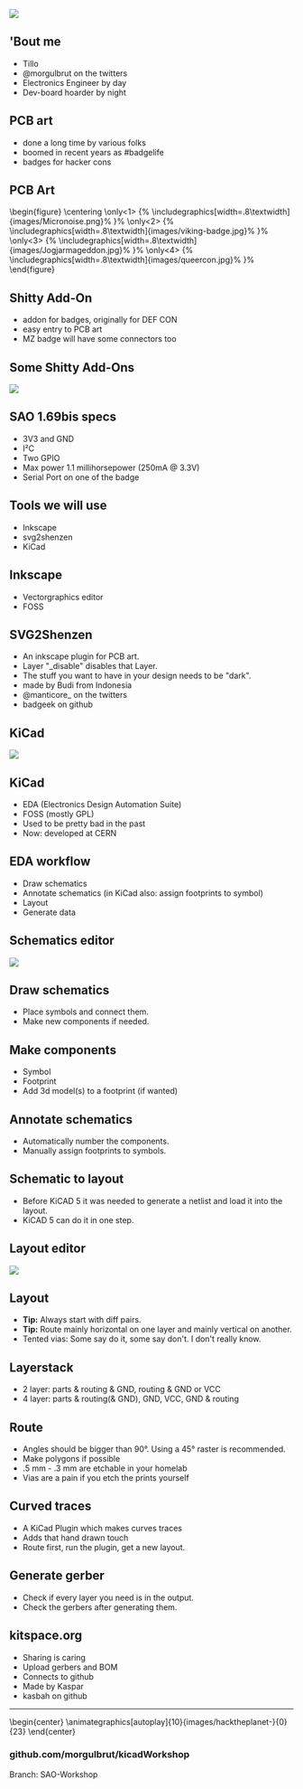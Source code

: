 ![](images/title.jpg)

## 'Bout me
- Tillo
- @morgulbrut on the twitters
- Electronics Engineer by day
- Dev-board hoarder by night

## PCB art
- done a long time by various folks
- boomed in recent years as #badgelife
- badges for hacker cons

## PCB Art

\begin{figure}
      \centering
      \only<1>
        {%
          \includegraphics[width=.8\textwidth]{images/Micronoise.png}%
        }%
      \only<2>
        {%
          \includegraphics[width=.8\textwidth]{images/viking-badge.jpg}%
        }%
      \only<3>
        {%
          \includegraphics[width=.8\textwidth]{images/Jogjarmageddon.jpg}%
        }%
    \only<4>
        {%
          \includegraphics[width=.8\textwidth]{images/queercon.jpg}%
        }%
    \end{figure}

## Shitty Add-On
- addon for badges, originally for DEF CON
- easy entry to PCB art
- MZ badge will have some connectors too

## Some Shitty Add-Ons
![](images/shittyadd-ons.png)

## SAO 1.69bis specs
- 3V3 and GND
- I²C
- Two GPIO
- Max power 1.1 millihorsepower (250mA @ 3.3V)
- Serial Port on one of the badge

## Tools we will use
- Inkscape
- svg2shenzen
- KiCad

## Inkscape
- Vectorgraphics editor
- FOSS 

## SVG2Shenzen
- An inkscape plugin for PCB art.
- Layer "_disable" disables that Layer.
- The stuff you want to have in your design needs to be "dark".
- made by Budi from Indonesia 
- @manticore_ on the twitters
- badgeek on github

## KiCad
![](images/kicad.png)

## KiCad
- EDA (Electronics Design Automation Suite)
- FOSS (mostly GPL)
- Used to be pretty bad in the past
- Now: developed at CERN

## EDA workflow
- Draw schematics 
- Annotate schematics (in KiCad also: assign footprints to symbol)
- Layout 
- Generate data 

## Schematics editor
![](images/schema_editor.png)

## Draw schematics
- Place symbols and connect them.
- Make new components if needed.

## Make components
- Symbol
- Footprint
- Add 3d model(s) to a footprint (if wanted)

## Annotate schematics
- Automatically number the components.
- Manually assign footprints to symbols.

## Schematic to layout
- Before KiCAD 5 it was needed to generate a netlist and load it into the layout.
- KiCAD 5 can do it in one step.

## Layout editor
![](images/layout_editor.png)

## Layout
- **Tip:** Always start with diff pairs.
- **Tip:** Route mainly horizontal on one layer and mainly vertical on another.
- Tented vias: Some say do it, some say don't. I don't really know.

## Layerstack
- 2 layer: parts & routing & GND, routing & GND or VCC
- 4 layer: parts & routing(& GND), GND, VCC, GND & routing

## Route
- Angles should be bigger than 90°. Using a 45° raster is recommended.
- Make polygons if possible
- .5 mm - .3 mm are etchable in your homelab
- Vias are a pain if you etch the prints yourself

## Curved traces
- A KiCad Plugin which makes curves traces
- Adds that hand drawn touch
- Route first, run the plugin, get a new layout.

## Generate gerber
- Check if every layer you need is in the output.
- Check the gerbers after generating them.

## kitspace.org
- Sharing is caring
- Upload gerbers and BOM
- Connects to github
- Made by Kaspar
- kasbah on github

------

\begin{center}
  \animategraphics[autoplay]{10}{images/hacktheplanet-}{0}{23}
\end{center}

### github.com/morgulbrut/kicadWorkshop

Branch: SAO-Workshop 